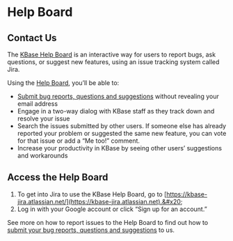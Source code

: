 # Help Board

## Contact Us

The [KBase Help Board](https://kbase-jira.atlassian.net) is an interactive way for users to report bugs, ask questions, or suggest new features, using an issue tracking system called Jira.

Using the [Help Board](https://kbase-jira.atlassian.net), you’ll be able to:

* [Submit bug reports, questions and suggestions](report.md) without revealing your email address
* Engage in a two-way dialog with KBase staff as they track down and resolve your issue
* Search the issues submitted by other users. If someone else has already reported your problem or suggested the same new feature, you can vote for that issue or add a “Me too!” comment.
* Increase your productivity in KBase by seeing other users’ suggestions and workarounds

## **Access the Help Board**

1. To get into Jira to use the KBase Help Board, go to [https://kbase-jira.atlassian.net/](https://kbase-jira.atlassian.net).&#x20;
2. Log in with your Google account or click “Sign up for an account.”

See more on how to report issues to the Help Board to find out how to [submit your bug reports, questions and suggestions](https://kbase-jira.atlassian.net) to us.
